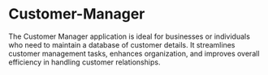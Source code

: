 # Customer-Manager
The Customer Manager application is ideal for businesses or individuals who need to maintain a database of customer details. It streamlines customer management tasks, enhances organization, and improves overall efficiency in handling customer relationships.
